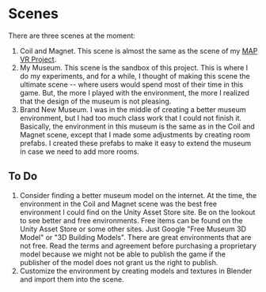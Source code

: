 # Scenes

There are three scenes at the moment:
1. Coil and Magnet. This scene is almost the same as the scene of my [MAP VR Project](https://github.com/mariomanalu/visualizing-magnetic-and-electric-fields-in-vr).
2. My Museum. This scene is the sandbox of this project. This is where I do my experiments, and for a while, I thought of making this scene the ultimate scene -- where users would spend most of their time in this game. But, the more I played with the environment, the more I realized that the design of the museum is not pleasing.
3. Brand New Museum. I was in the middle of creating a better museum environment, but I had too much class work that I could not finish it. Basically, the environment in this museum is the same as in the Coil and Magnet scene, except that I made some adjustments by creating room prefabs. I created these prefabs to make it easy to extend the museum in case we need to add more rooms.

## To Do
1. Consider finding a better museum model on the internet. At the time, the environment in the Coil and Magnet scene was the best free environment I could find on the Unity Asset Store site. Be on the lookout to see better and free environments. Free items can be found on the Unity Asset Store or some other sites. Just Google "Free Museum 3D Model" or "3D Building Models". There are great environments that are not free. Read the terms and agreement before purchasing a  proprietary model because we might not be able to publish the game if the publisher of the model does not grant us the right to publish.
2. Customize the environment by creating models and textures in Blender and import them into the scene.
